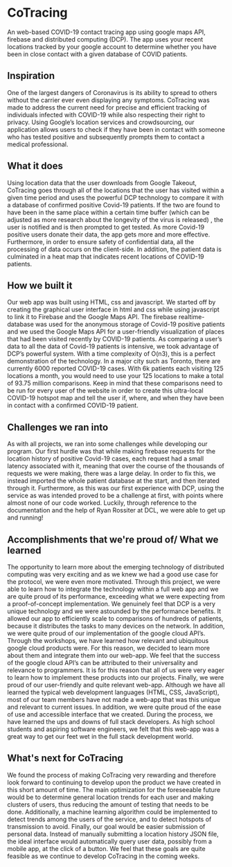 # CoTracing

An web-based COVID-19 contact tracing app using google maps API, firebase and distributed computing (DCP). The app uses your recent locations tracked by your google account to determine whether you have been in close contact with a given database of COVID patients.

## Inspiration

One of the largest dangers of Coronavirus is its ability to spread to others without the carrier ever even displaying any symptoms. CoTracing was made to address the current need for precise and efficient tracking of individuals infected with COVID-19 while also respecting their right to privacy. Using Google’s location services and crowdsourcing, our application allows users to check if they have been in contact with someone who has tested positive and subsequently prompts them to contact a medical professional.

## What it does

Using location data that the user downloads from Google Takeout, CoTracing goes through all of the locations that the user has visited within a given time period and uses the powerful DCP technology to compare it with a database of confirmed positive Covid-19 patients. If the two are found to have been in the same place within a certain time buffer (which can be adjusted as more research about the longevity of the virus is released) , the user is notified and is then prompted to get tested. As more Covid-19 positive users donate their data, the app gets more and more effective. Furthermore, in order to ensure safety of confidential data, all the processing of data occurs on the client-side. In addition, the patient data is culminated in a heat map that indicates recent locations of COVID-19 patients.


## How we built it


Our web app was built using HTML, css and javascript. We started off by creating the graphical user interface in html and css while using javascript to link it to Firebase and the Google Maps API. The firebase realtime-database was used for the anonymous storage of Covid-19 positive patients and we used the Google Maps API for a user-friendly visualization of places that had been visited recently by COVID-19 patients. As comparing a user’s data to all the data of Covid-19 patients is intensive, we took advantage of DCP’s powerful system. With a time complexity of O(n3), this is a perfect demonstration of the technology. In a major city such as Toronto, there are currently 6000 reported COVID-19 cases. With 6k patients each visiting 125 locations a month, you would need to use your 125 locations to make a total of  93.75 million comparisons. Keep in mind that these comparisons need to be run for every user of the website in order to create this ultra-local COVID-19 hotspot map and tell the user if, where, and when they have been in contact with a confirmed COVID-19 patient.


## Challenges we ran into

As with all projects, we ran into some challenges while developing our program. Our first hurdle was that while making firebase requests for the location history of positive Covid-19 cases, each request had a small latency associated with it, meaning that over the course of the thousands of requests we were making, there was a large delay. In order to fix this, we instead imported the whole patient database at the start, and then iterated through it. Furthermore, as this was our first experience with DCP, using the service as was intended proved to be a challenge at first, with points where almost none of our code worked. Luckily, through reference to the documentation and the help of Ryan Rossiter at DCL, we were able to get up and running!



## Accomplishments that we're proud of/ What we learned


The opportunity to learn more about the emerging technology of distributed computing was very exciting and as we knew we had a good use case for the protocol, we were even more motivated. Through this project, we were able to learn how to integrate the technology within a full web app and we are quite proud of its performance, exceeding what we were expecting from a proof-of-concept implementation. We genuinely feel that DCP is a very unique technology and we were astounded by the performance benefits. It allowed our app to efficiently scale to comparisons of hundreds of patients, because it distributes the tasks to many devices on the network.
In addition, we were quite proud of our implementation of the google cloud API’s. Through the workshops, we have learned how relevant and ubiquitous google cloud products were. For this reason, we decided to learn more about them and integrate them into our web-app. We feel that the success of the google cloud API’s can be attributed to their universality and relevance to programmers. It is for this reason that all of us were very eager to learn how to implement these products into our projects.
Finally, we were proud of our user-friendly and quite relevant web-app. Although we have all learned the typical web development languages (HTML, CSS, JavaScript), most of our team members have not made a web-app that was this unique and relevant to current issues. In addition, we were quite proud of the ease of use and accessible interface that we created. During the process, we have learned the ups and downs of full stack developers. As high school students and aspiring software engineers, we felt that this web-app was a great way to get our feet wet in the full stack development world.


## What's next for CoTracing

We found the process of making CoTracing very rewarding and therefore look forward to continuing to develop upon the product we have created in this short amount of time. The main optimization for the foreseeable future would be to determine general location trends for each user and making clusters of users, thus reducing the amount of testing that needs to be done. Additionally, a machine learning algorithm could be implemented to detect trends among the users of the service, and to detect hotspots of transmission to avoid. Finally, our goal would be easier submission of personal data. Instead of manually submitting a location history JSON file, the ideal interface would automatically query user data, possibly from a mobile app, at the click of a button. We feel that these goals are quite feasible as we continue to develop CoTracing in the coming weeks.

